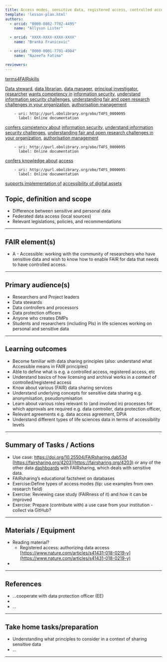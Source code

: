 ```yaml
---
title: Access modes, sensitive data, registered access, controlled access
template: 'lesson-plan.html'
authors:
  - orcid: "0000-0002-7702-4495"
    name: "Allyson Lister"

  - orcid: "XXXX-XXXX-XXXX-XXXX"
    name: "Branka Franicevic"

  - orcid: "0000-0001-7791-4984"
    name: "Nazeefa Fatima"

reviewers:
--- 
```


[terms4FAIRskills](https://terms4fairskills.github.io/)

[Data steward](http://purl.obolibrary.org/obo/T4FS_0000178), [data librarian](http://purl.obolibrary.org/obo/T4FS_0000202), [data manager](http://purl.obolibrary.org/obo/T4FS_0000520), [principal investigator](http://purl.obolibrary.org/obo/T4FS_0000441), [researcher](http://purl.obolibrary.org/obo/T4FS_0000220) [wants competency in](http://purl.obolibrary.org/obo/T4FS_0000558) [information security](http://purl.obolibrary.org/obo/T4FS_0000107), [understand information security challenges](http://purl.obolibrary.org/obo/T4FS_0000124), [understanding fair and open research challenges in your organization](http://purl.obolibrary.org/obo/T4FS_0000041), [authorisation management](http://purl.obolibrary.org/obo/T4FS_0000142)


        - uri: http://purl.obolibrary.org/obo/T4FS_0000095
          label: Online documentation
 [confers competency about](http://purl.obolibrary.org/obo/T4FS_0000554) [information security](http://purl.obolibrary.org/obo/T4FS_0000107), [understand information security challenges](http://purl.obolibrary.org/obo/T4FS_0000124), [understanding fair and open research challenges in your organization](http://purl.obolibrary.org/obo/T4FS_0000041), [authorisation management](http://purl.obolibrary.org/obo/T4FS_0000142)


        - uri: http://purl.obolibrary.org/obo/T4FS_0000095
          label: Online documentation
 [confers knowledge about](http://purl.obolibrary.org/obo/T4FS_0000555) [access](http://purl.obolibrary.org/obo/T4FS_0000283)


        - uri: http://purl.obolibrary.org/obo/T4FS_0000095
          label: Online documentation
 [supports implementation of](http://purl.obolibrary.org/obo/T4FS_0000560) [accessibility of digital assets](http://purl.obolibrary.org/obo/T4FS_0000478)


## Topic, definition and scope



* Difference between sensitive and personal data 
* Federated data access (local sources)
* Relevant legislations, policies, and recommendations


---

## FAIR element(s)



* A - Accessible: working with the community of researchers who have sensitive data and wish to know how to enable FAIR for data that needs to have controlled access.


---

## Primary audience(s)



* Researchers and Project leaders
* Data stewards
* Data controllers and processors
* Data protection officers
* Anyone who creates DMPs
* Students and researchers (including PIs) in life sciences working on personal and sensitive data 


---

## Learning outcomes



* Become familiar with data sharing principles (also: understand what Accessible means in FAIR principles)
* Able to define what is e.g. a controlled access, registered access, etc
* Understand basics of how licensing and archival works in a context of controlled/registered access  
* Know about various (FAIR) data sharing services
* Understand underlying concepts for sensitive data sharing e.g. anonymisation, pseudonymisation
* Learn about various roles relevant to (and involved in) processes for which approvals are required e.g. data controller, data protection officer,
* Relevant agreements e.g. data access agreement, DPIA
* Understand different types of life sciences data in terms of accessibility levels


---

## Summary of Tasks / Actions



* Use case: https://doi.org/10.25504/FAIRsharing.dab53d [https://fairsharing.org/4203](https://fairsharing.org/4203) or any of the other data [dashboards](https://fairsharing.org/search?userDefinedTags=Dashboard) with FAIRsharing, which deals with sensitive data.
* FAIRsharing’s educational factsheet on databases
* Exercise:Define types of access modes (tip: use examples from own research field)
* Exercise: Reviewing case study (FAIRness of it) and how it can be improved
* Exercise: Prepare (contribute with) a use case from your institution - collect via GitHub?


---

## Materials / Equipment



* Reading material?
    * Registered access: authorizing data access [https://www.nature.com/articles/s41431-018-0219-y](https://www.nature.com/articles/s41431-018-0219-y)
* 


---

## References



*  …cooperate with data protection officer (EE)
* 
* …


---

## Take home tasks/preparation



* Understanding what principles to consider in a context of sharing sensitive data
* …


---



